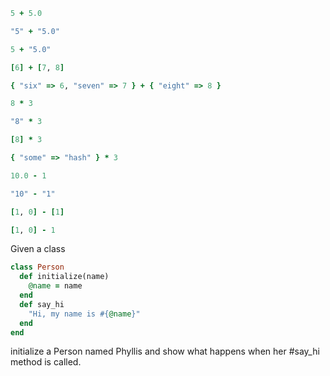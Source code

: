 ```ruby
5 + 5.0

"5" + "5.0"

5 + "5.0"

[6] + [7, 8]

{ "six" => 6, "seven" => 7 } + { "eight" => 8 }

8 * 3

"8" * 3

[8] * 3

{ "some" => "hash" } * 3

10.0 - 1

"10" - "1"

[1, 0] - [1]

[1, 0] - 1
```
Given a class
```ruby
class Person
  def initialize(name)
    @name = name
  end
  def say_hi
    "Hi, my name is #{@name}"
  end
end
```
initialize a Person named Phyllis and show what happens when her #say_hi method is called.
